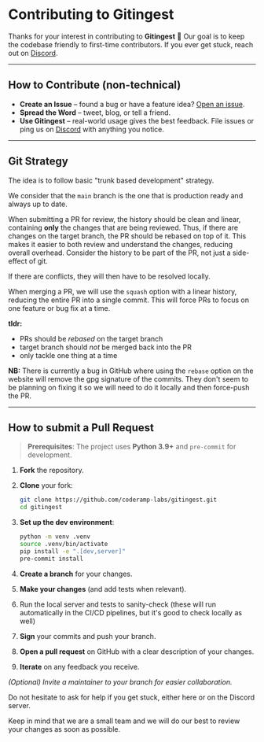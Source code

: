 # Contributing to Gitingest

Thanks for your interest in contributing to **Gitingest** 🚀 Our goal is to keep the codebase friendly to first-time contributors.
If you ever get stuck, reach out on [Discord](https://discord.com/invite/zerRaGK9EC).

---

## How to Contribute (non-technical)

- **Create an Issue** – found a bug or have a feature idea?
  [Open an issue](https://github.com/coderamp-labs/gitingest/issues/new).
- **Spread the Word** – tweet, blog, or tell a friend.
- **Use Gitingest** – real-world usage gives the best feedback. File issues or ping us on [Discord](https://discord.com/invite/zerRaGK9EC) with anything you notice.

---

## Git Strategy

The idea is to follow basic "trunk based development" strategy.

We consider that the `main` branch is the one that is production ready and always up to date.

When submitting a PR for review, the history should be clean and linear, containing **only** the changes that are being reviewed. Thus, if there are changes on the target branch, the PR should be rebased on top of it. This makes it easier to both review and understand the changes, reducing overall overhead. Consider the history to be part of the PR, not just a side-effect of git.

If there are conflicts, they will then have to be resolved locally.

When merging a PR, we will use the `squash` option with a linear history, reducing the entire PR into a single commit. This will force PRs to focus on one feature or bug fix at a time.

**tldr:**

- PRs should be *rebased* on the target branch
- target branch should *not* be merged back into the PR
- only tackle one thing at a time

**NB:** There is currently a bug in GitHub where using the `rebase` option on the website will remove the gpg signature of the commits. They don't seem to be planning on fixing it so we will need to do it locally and then force-push the PR.

---

## How to submit a Pull Request

> **Prerequisites**: The project uses **Python 3.9+** and `pre-commit` for development.

1. **Fork** the repository.

2. **Clone** your fork:

   ```bash
   git clone https://github.com/coderamp-labs/gitingest.git
   cd gitingest
   ```

3. **Set up the dev environment**:

   ```bash
   python -m venv .venv
   source .venv/bin/activate
   pip install -e ".[dev,server]"
   pre-commit install
   ```

4. **Create a branch** for your changes.

5. **Make your changes** (and add tests when relevant).

6. Run the local server and tests to sanity-check (these will run automatically in the CI/CD pipelines, but it's good to check locally as well)

7. **Sign** your commits and push your branch.

8. **Open a pull request** on GitHub with a clear description of your changes.

9. **Iterate** on any feedback you receive.

*(Optional) Invite a maintainer to your branch for easier collaboration.*

Do not hesitate to ask for help if you get stuck, either here or on the Discord server.

Keep in mind that we are a small team and we will do our best to review your changes as soon as possible.
